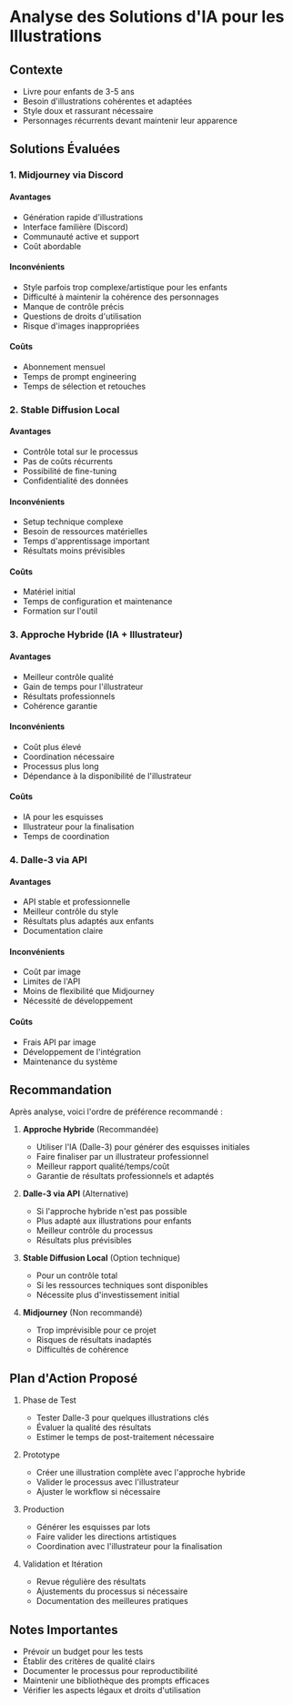 # Analyse des Solutions d'IA pour les Illustrations

## Contexte
- Livre pour enfants de 3-5 ans
- Besoin d'illustrations cohérentes et adaptées
- Style doux et rassurant nécessaire
- Personnages récurrents devant maintenir leur apparence

## Solutions Évaluées

### 1. Midjourney via Discord

#### Avantages
- Génération rapide d'illustrations
- Interface familière (Discord)
- Communauté active et support
- Coût abordable

#### Inconvénients
- Style parfois trop complexe/artistique pour les enfants
- Difficulté à maintenir la cohérence des personnages
- Manque de contrôle précis
- Questions de droits d'utilisation
- Risque d'images inappropriées

#### Coûts
- Abonnement mensuel
- Temps de prompt engineering
- Temps de sélection et retouches

### 2. Stable Diffusion Local

#### Avantages
- Contrôle total sur le processus
- Pas de coûts récurrents
- Possibilité de fine-tuning
- Confidentialité des données

#### Inconvénients
- Setup technique complexe
- Besoin de ressources matérielles
- Temps d'apprentissage important
- Résultats moins prévisibles

#### Coûts
- Matériel initial
- Temps de configuration et maintenance
- Formation sur l'outil

### 3. Approche Hybride (IA + Illustrateur)

#### Avantages
- Meilleur contrôle qualité
- Gain de temps pour l'illustrateur
- Résultats professionnels
- Cohérence garantie

#### Inconvénients
- Coût plus élevé
- Coordination nécessaire
- Processus plus long
- Dépendance à la disponibilité de l'illustrateur

#### Coûts
- IA pour les esquisses
- Illustrateur pour la finalisation
- Temps de coordination

### 4. Dalle-3 via API

#### Avantages
- API stable et professionnelle
- Meilleur contrôle du style
- Résultats plus adaptés aux enfants
- Documentation claire

#### Inconvénients
- Coût par image
- Limites de l'API
- Moins de flexibilité que Midjourney
- Nécessité de développement

#### Coûts
- Frais API par image
- Développement de l'intégration
- Maintenance du système

## Recommandation

Après analyse, voici l'ordre de préférence recommandé :

1. **Approche Hybride** (Recommandée)
   - Utiliser l'IA (Dalle-3) pour générer des esquisses initiales
   - Faire finaliser par un illustrateur professionnel
   - Meilleur rapport qualité/temps/coût
   - Garantie de résultats professionnels et adaptés

2. **Dalle-3 via API** (Alternative)
   - Si l'approche hybride n'est pas possible
   - Plus adapté aux illustrations pour enfants
   - Meilleur contrôle du processus
   - Résultats plus prévisibles

3. **Stable Diffusion Local** (Option technique)
   - Pour un contrôle total
   - Si les ressources techniques sont disponibles
   - Nécessite plus d'investissement initial

4. **Midjourney** (Non recommandé)
   - Trop imprévisible pour ce projet
   - Risques de résultats inadaptés
   - Difficultés de cohérence

## Plan d'Action Proposé

1. Phase de Test
   - Tester Dalle-3 pour quelques illustrations clés
   - Évaluer la qualité des résultats
   - Estimer le temps de post-traitement nécessaire

2. Prototype
   - Créer une illustration complète avec l'approche hybride
   - Valider le processus avec l'illustrateur
   - Ajuster le workflow si nécessaire

3. Production
   - Générer les esquisses par lots
   - Faire valider les directions artistiques
   - Coordination avec l'illustrateur pour la finalisation

4. Validation et Itération
   - Revue régulière des résultats
   - Ajustements du processus si nécessaire
   - Documentation des meilleures pratiques

## Notes Importantes
- Prévoir un budget pour les tests
- Établir des critères de qualité clairs
- Documenter le processus pour reproductibilité
- Maintenir une bibliothèque des prompts efficaces
- Vérifier les aspects légaux et droits d'utilisation
